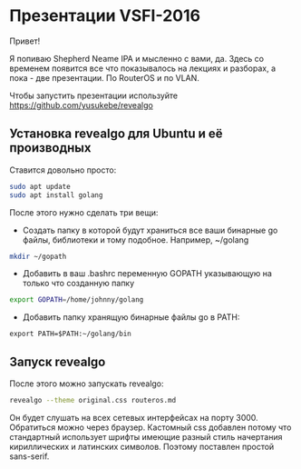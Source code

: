 # Презентации VSFI-2016
Привет!
 
Я попиваю Shepherd Neame IPA и мысленно с вами, да.
Здесь со временем появится все что показывалось на лекциях и разборах, а пока - две презентации. По RouterOS и по VLAN.

Чтобы запустить презентации используйте https://github.com/yusukebe/revealgo

## Установка revealgo для Ubuntu и её производных
Ставится довольно просто:
```bash
sudo apt update
sudo apt install golang
```
После этого нужно сделать три вещи:
  * Создать папку в которой будут храниться все ваши бинарные go файлы, библиотеки и тому подобное. Например, ~/golang
  ```bash
  mkdir ~/gopath
  ```
  * Добавить в ваш .bashrc переменную GOPATH указывающую на только что созданную папку
  ```bash
  export GOPATH=/home/johnny/golang
  ```
  * Добавить папку хранящую бинарные файлы go в PATH:
  ```
  export PATH=$PATH:~/golang/bin
  ```

## Запуск revealgo

После этого можно запускать revealgo:
```bash
revealgo --theme original.css routeros.md
```

Он будет слушать на всех сетевых интерфейсах на порту 3000. Обратиться можно через браузер.
Кастомный css добавлен потому что стандартный использует шрифты имеющие разный стиль начертания кириллических и латинских символов. Поэтому поставлен простой sans-serif.
